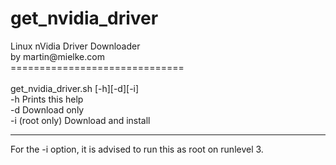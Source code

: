# get_nvidia_driver
<p>
Linux nVidia Driver Downloader<br>
by martin@mielke.com<br>
==============================<br>
<br>
get_nvidia_driver.sh [-h][-d][-i]<br>
-h Prints this help<br>
-d Download only <br>
-i (root only) Download and install<br>
<hr>
For the -i option, it is advised to run this as root on runlevel 3.<br>
<br>
